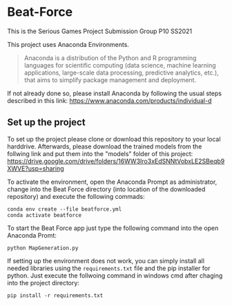 # Beat-Force
This is the Serious Games Project Submission Group P10 SS2021

This project uses Anaconda Environments. 
> Anaconda is a distribution of the Python and R programming languages for scientific computing (data science, machine learning applications, large-scale data processing, predictive analytics, etc.), that aims to simplify package management and deployment.

If not already done so, please install Anaconda by following the usual steps described in this link: https://www.anaconda.com/products/individual-d

## Set up the project
To set up the project please clone or download this repository to your local harddrive.
Afterwards, please download the trained models from the follwing link and put them into the "models" folder of this project: https://drive.google.com/drive/folders/16WW3Iro3xEdSNNtVobxLE2SBeqb9XWVE?usp=sharing

To activate the environment, open the Anaconda Prompt as administrator, change into the Beat Force directory (into location of the downloaded repository) and 
execute the following commads:

```
conda env create --file beatforce.yml
conda activate beatforce
```

To start the Beat Force app just type the following command into the open Anaconda Promt:

```
python MapGeneration.py
```

If setting up the environment does not work, you can simply install all needed libraries using the `requirements.txt` file and the pip installer for python.
Just execute the follwoing command in windows cmd after chaging into the project directory:

```
pip install -r requirements.txt
```
